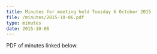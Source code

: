 ```yaml
---
title: Minutes for meeting held Tuesday 6 October 2015
file: /minutes/2015-10-06.pdf
type: minutes
date: 2015-10-06
---
```


PDF of minutes linked below.
